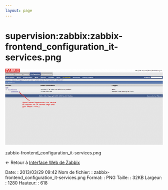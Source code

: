 ```yaml
---
layout: page
---
```


supervision:zabbix:zabbix-frontend\_configuration\_it-services.png
==================================================================

[![zabbix-frontend\_configuration\_it-services.png](../../../assets/media/supervision/zabbix/zabbix-frontend_configuration_it-services.png@cache=&w=900&h=434 "zabbix-frontend_configuration_it-services.png")](../../../assets/media/supervision/zabbix/zabbix-frontend_configuration_it-services.png@cache= "Afficher le fichier original")

zabbix-frontend\_configuration\_it-services.png

← Retour à [Interface Web de
Zabbix](../../../zabbix/zabbix-interface.html "zabbix:zabbix-interface")

Date:
:   2013/03/29 09:42
Nom de fichier:
:   zabbix-frontend\_configuration\_it-services.png
Format:
:   PNG
Taille:
:   32KB
Largeur:
:   1280
Hauteur:
:   618

